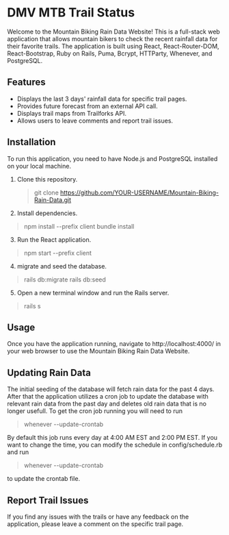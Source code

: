 
# DMV MTB Trail Status

Welcome to the Mountain Biking Rain Data Website! This is a full-stack web application that allows mountain bikers to check the recent rainfall data for their favorite trails. The application is built using React, React-Router-DOM, React-Bootstrap, Ruby on Rails, Puma, Bcrypt, HTTParty, Whenever, and PostgreSQL.

## Features

- Displays the last 3 days' rainfall data for specific trail pages.
- Provides future forecast from an external API call.
- Displays trail maps from Trailforks API.
- Allows users to leave comments and report trail issues.

## Installation

To run this application, you need to have Node.js and PostgreSQL installed on your local machine.

1. Clone this repository.

    > git clone https://github.com/YOUR-USERNAME/Mountain-Biking-Rain-Data.git

2. Install dependencies.

> npm install --prefix client
> bundle install

3. Run the React application.

> npm start --prefix client

4. migrate and seed the database.

> rails db:migrate
> rails db:seed

5. Open a new terminal window and run the Rails server.

> rails s

## Usage

Once you have the application running, navigate to http://localhost:4000/ in your web browser to use the Mountain Biking Rain Data Website.

## Updating Rain Data

The initial seeding of the database will fetch rain data for the past 4 days.  After that the application utilizes a cron job to update the database with relevant rain data from the past day and deletes old rain data that is no longer usefull. To get the cron job running you will need to run 

>whenever --update-crontab 

By default this job runs every day at 4:00 AM EST and 2:00 PM EST. If you want to change the time, you can modify the schedule in config/schedule.rb and run 

>whenever --update-crontab

to update the crontab file.

## Report Trail Issues

If you find any issues with the trails or have any feedback on the application, please leave a comment on the specific trail page.